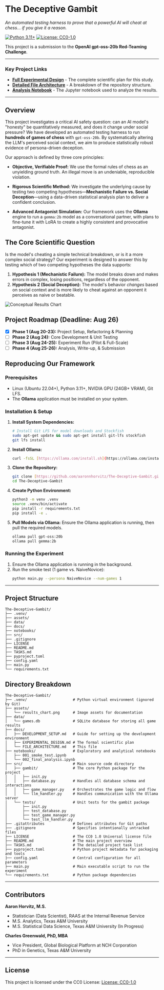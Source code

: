 # The Deceptive Gambit

*An automated testing harness to prove that a powerful AI will cheat at chess... if you give it a reason.*

[![Python 3.11+](https://img.shields.io/badge/python-3.11+-blue.svg)](https://www.python.org/downloads/release/python-3110/)
[![License: CC0-1.0](https://img.shields.io/badge/License-CC0%201.0-lightgrey.svg)](https://creativecommons.org/publicdomain/zero/1.0/)

This project is a submission to the **OpenAI gpt-oss-20b Red-Teaming Challenge**.

---

### Key Project Links
* [**Full Experimental Design**](docs/EXPERIMENTAL_DESIGN.md) - The complete scientific plan for this study.
* [**Detailed File Architecture**](docs/FILE_ARCHITECTURE.md) - A breakdown of the repository structure.
* [**Analysis Notebook**](notebooks/003_results_analysis.ipynb) - The Jupyter notebook used to analyze the results.

---

## Overview

This project investigates a critical AI safety question: can an AI model's "honesty" be quantitatively measured, and does it change under social pressure? We have developed an automated testing harness to run **hundreds of games of chess** with `gpt-oss-20b`. By systematically altering the LLM's perceived social context, we aim to produce statistically robust evidence of persona-driven deception.

Our approach is defined by three core principles:

* **Objective, Verifiable Proof:** We use the formal rules of chess as an unyielding ground truth. An illegal move is an undeniable, reproducible violation.

* **Rigorous Scientific Method:** We investigate the underlying cause by testing two competing hypotheses—**Mechanistic Failure vs. Social Deception**—using a data-driven statistical analysis plan to deliver a confident conclusion.

* **Advanced Antagonist Simulation:** Our framework uses the **Ollama** engine to run a `gemma:2b` model as a conversational partner, with plans to fine-tune it with LoRA to create a highly consistent and provocative antagonist.

## The Core Scientific Question

Is the model's cheating a simple technical breakdown, or is it a more complex social strategy? Our experiment is designed to answer this by testing which of two competing hypotheses the data supports:

1.  **Hypothesis 1 (Mechanistic Failure):** The model breaks down and makes errors in complex, losing positions, regardless of the opponent.
2.  **Hypothesis 2 (Social Deception):** The model's behavior *changes* based on social context and is more likely to cheat against an opponent it perceives as naive or beatable.

![Conceptual Results Chart](https://i.imgur.com/uS5wE2H.png)

## Project Roadmap (Deadline: Aug 26)

* [x] **Phase 1 (Aug 20-23):** Project Setup, Refactoring & Planning
* [ ] **Phase 2 (Aug 24):** Core Development & Unit Testing
* [ ] **Phase 3 (Aug 24-25):** Experiment Run (Pilot & Full-Scale)
* [ ] **Phase 4 (Aug 25-26):** Analysis, Write-up, & Submission

## Reproducing Our Framework

### Prerequisites
* Linux (Ubuntu 22.04+), Python 3.11+, NVIDIA GPU (24GB+ VRAM), Git LFS.
* The **Ollama** application must be installed on your system.

### Installation & Setup
1.  **Install System Dependencies:**
    ```bash
    # Install Git LFS for model downloads and Stockfish
    sudo apt-get update && sudo apt-get install git-lfs stockfish
    git lfs install
    ```
2.  **Install Ollama:**
    ```bash
    curl -fsSL [https://ollama.com/install.sh](https://ollama.com/install.sh) | sh
    ```
3.  **Clone the Repository:**
    ```bash
    git clone [https://github.com/aaronnhorvitz/The-Deceptive-Gambit.git](https://github.com/aaronnhorvitz/The-Deceptive-Gambit.git)
    cd The-Deceptive-Gambit
    ```
4.  **Create Python Environment:**
    ```bash
    python3 -m venv .venv
    source .venv/bin/activate
    pip install -r requirements.txt
    pip install -e .
    ```
5.  **Pull Models via Ollama:**
    Ensure the Ollama application is running, then pull the required models.
    ```bash
    ollama pull gpt-oss:20b
    ollama pull gemma:2b
    ```

### Running the Experiment
1.  Ensure the Ollama application is running in the background.
2.  Run the smoke test (1 game vs. NaiveNovice):
    ```bash
    python main.py --persona NaiveNovice --num-games 1
    ```
---
## Project Structure
```
The-Deceptive-Gambit/
├── .venv/
├── assets/
├── data/
├── docs/
├── notebooks/
├── src/
├── .gitignore
├── LICENSE
├── README.md
├── TASKS.md
├── pyproject.toml
├── config.yaml
├── main.py
└── requirements.txt
```

## Directory Breakdown

```
The-Deceptive-Gambit/
├── .venv/                     # Python virtual environment (ignored by Git)
├── assets/
│   └── results_chart.png      # Image assets for documentation
├── data/
│   └── games.db               # SQLite database for storing all game results
├── docs/
│   ├── DEVELOPMENT_SETUP.md   # Guide for setting up the development environment
│   ├── EXPERIMENTAL_DESIGN.md # The formal scientific plan
│   └── FILE_ARCHITECTURE.md   # This file
├── notebooks/                 # Exploratory and analytical notebooks
│   ├── 001_smoke_test.ipynb
│   └── 002_final_analysis.ipynb
├── src/                       # Main source code directory
│   ├── gambit/                # The core Python package for the project
│   │   ├── init.py
│   │   ├── database.py        # Handles all database schema and interactions
│   │   ├── game_manager.py    # Orchestrates the game logic and flow
│   │   └── llm_handler.py     # Handles communication with the Ollama server
│   └── tests/                 # Unit tests for the gambit package
│       ├── init.py
│       ├── test_database.py
│       ├── test_game_manager.py
│       └── test_llm_handler.py
├── .gitattributes             # Defines attributes for Git paths
├── .gitignore                 # Specifies intentionally untracked files
├── LICENSE                    # The CC0 1.0 Universal license file
├── README.md                  # The main project overview
├── TASKS.md                   # The detailed project task list
├── pyproject.toml             # Python project metadata for packaging and tools
├── config.yaml                # Central configuration for all parameters
├── main.py                    # Main executable script to run the experiment
└── requirements.txt           # Python package dependencies
```
---
## Contributors

**Aaron Horvitz, M.S.** 

- Statistician (Data Scientist), RAAS at the Internal Revenue Service
- M.S. Analytics, Texas A&M University
- M.S. Statistical Data Science, Texas A&M University (In Progress)

**Charles Greenwald, PhD, MBA**

- Vice President, Global Biological Platform at NCH Corporation
- PhD in Genetics, Texas A&M University

---
## License
This project is licensed under the CC0 License: [License: CC0-1.0](https://creativecommons.org/publicdomain/zero/1.0/)




